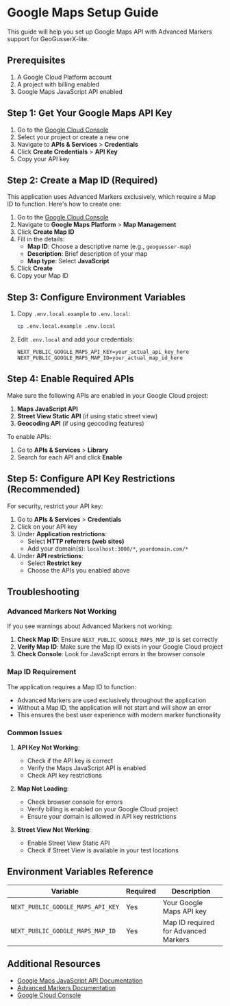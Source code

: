 # Google Maps Setup Guide

This guide will help you set up Google Maps API with Advanced Markers support for GeoGusserX-lite.

## Prerequisites

1. A Google Cloud Platform account
2. A project with billing enabled
3. Google Maps JavaScript API enabled

## Step 1: Get Your Google Maps API Key

1. Go to the [Google Cloud Console](https://console.cloud.google.com/)
2. Select your project or create a new one
3. Navigate to **APIs & Services** > **Credentials**
4. Click **Create Credentials** > **API Key**
5. Copy your API key

## Step 2: Create a Map ID (Required)

This application uses Advanced Markers exclusively, which require a Map ID to function. Here's how to create one:

1. Go to the [Google Cloud Console](https://console.cloud.google.com/)
2. Navigate to **Google Maps Platform** > **Map Management**
3. Click **Create Map ID**
4. Fill in the details:
   - **Map ID**: Choose a descriptive name (e.g., `geoguesser-map`)
   - **Description**: Brief description of your map
   - **Map type**: Select **JavaScript**
5. Click **Create**
6. Copy your Map ID

## Step 3: Configure Environment Variables

1. Copy `.env.local.example` to `.env.local`:
   ```bash
   cp .env.local.example .env.local
   ```

2. Edit `.env.local` and add your credentials:
   ```env
   NEXT_PUBLIC_GOOGLE_MAPS_API_KEY=your_actual_api_key_here
   NEXT_PUBLIC_GOOGLE_MAPS_MAP_ID=your_actual_map_id_here
   ```

## Step 4: Enable Required APIs

Make sure the following APIs are enabled in your Google Cloud project:

1. **Maps JavaScript API**
2. **Street View Static API** (if using static street view)
3. **Geocoding API** (if using geocoding features)

To enable APIs:
1. Go to **APIs & Services** > **Library**
2. Search for each API and click **Enable**

## Step 5: Configure API Key Restrictions (Recommended)

For security, restrict your API key:

1. Go to **APIs & Services** > **Credentials**
2. Click on your API key
3. Under **Application restrictions**:
   - Select **HTTP referrers (web sites)**
   - Add your domain(s): `localhost:3000/*`, `yourdomain.com/*`
4. Under **API restrictions**:
   - Select **Restrict key**
   - Choose the APIs you enabled above

## Troubleshooting

### Advanced Markers Not Working

If you see warnings about Advanced Markers not working:

1. **Check Map ID**: Ensure `NEXT_PUBLIC_GOOGLE_MAPS_MAP_ID` is set correctly
2. **Verify Map ID**: Make sure the Map ID exists in your Google Cloud project
3. **Check Console**: Look for JavaScript errors in the browser console

### Map ID Requirement

The application requires a Map ID to function:
- Advanced Markers are used exclusively throughout the application
- Without a Map ID, the application will not start and will show an error
- This ensures the best user experience with modern marker functionality

### Common Issues

1. **API Key Not Working**: 
   - Check if the API key is correct
   - Verify the Maps JavaScript API is enabled
   - Check API key restrictions

2. **Map Not Loading**:
   - Check browser console for errors
   - Verify billing is enabled on your Google Cloud project
   - Ensure your domain is allowed in API key restrictions

3. **Street View Not Working**:
   - Enable Street View Static API
   - Check if Street View is available in your test locations

## Environment Variables Reference

| Variable | Required | Description |
|----------|----------|-------------|
| `NEXT_PUBLIC_GOOGLE_MAPS_API_KEY` | Yes | Your Google Maps API key |
| `NEXT_PUBLIC_GOOGLE_MAPS_MAP_ID` | Yes | Map ID required for Advanced Markers |

## Additional Resources

- [Google Maps JavaScript API Documentation](https://developers.google.com/maps/documentation/javascript)
- [Advanced Markers Documentation](https://developers.google.com/maps/documentation/javascript/advanced-markers)
- [Google Cloud Console](https://console.cloud.google.com/)